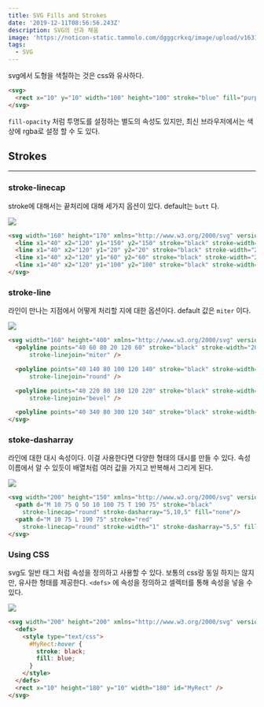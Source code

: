 ```yaml
---
title: SVG Fills and Strokes
date: '2019-12-11T08:56:56.243Z'
description: SVG의 선과 채움
image: 'https://noticon-static.tammolo.com/dgggcrkxq/image/upload/v1631952585/tlog/cover/svg_cg9i2d.png'
tags:
  - SVG
---
```


svg에서 도형을 색칠하는 것은 css와 유사하다.
```html
<svg>
  <rect x="10" y="10" width="100" height="100" stroke="blue" fill="purple" fill-opacity="0.5" stroke-opacity="0.8" />
</svg>
```

`fill-opacity` 처럼 투명도를 설정하는 별도의 속성도 있지만, 최신 브라우저에서는 색상에 rgba로 설정 할 수 도 있다.

## Strokes

---

### stroke-linecap

stroke에 대해서는 끝처리에 대해 세가지 옵션이 있다. default는 `butt` 다.

![](https://developer.mozilla.org/@api/deki/files/355/=SVG_Stroke_Linecap_Example.png)
```html
<svg width="160" height="170" xmlns="http://www.w3.org/2000/svg" version="1.1">
  <line x1="40" x2="120" y1="150" y2="150" stroke="black" stroke-width="20" />
  <line x1="40" x2="120" y1="20" y2="20" stroke="black" stroke-width="20" stroke-linecap="butt" />
  <line x1="40" x2="120" y1="60" y2="60" stroke="black" stroke-width="20" stroke-linecap="square" />
  <line x1="40" x2="120" y1="100" y2="100" stroke="black" stroke-width="20" stroke-linecap="round" />
</svg>
```

### stroke-line

라인이 만나는 지점에서 어떻게 처리할 지에 대한 옵션이다. default 값은 `miter` 이다.

![](https://developer.mozilla.org/@api/deki/files/356/=SVG_Stroke_Linejoin_Example.png)
```html
<svg width="160" height="400" xmlns="http://www.w3.org/2000/svg" version="1.1">
  <polyline points="40 60 80 20 120 60" stroke="black" stroke-width="20" stroke-linecap="butt" fill="none"
      stroke-linejoin="miter" />

  <polyline points="40 140 80 100 120 140" stroke="black" stroke-width="20" stroke-linecap="round" fill="none"
      stroke-linejoin="round" />

  <polyline points="40 220 80 180 120 220" stroke="black" stroke-width="20" stroke-linecap="square" fill="none"
      stroke-linejoin="bevel" />

  <polyline points="40 340 80 300 120 340" stroke="black" stroke-width="20" stroke-linecap="square" fill="none" />
</svg>
```

### stoke-dasharray

라인에 대한 대시 속성이다. 이걸 사용한다면 다양한 형태의 대시를 만들 수 있다. 속성 이름에서 알 수 있듯이 배열처럼 여러 값을 가지고 반복해서 그리게 된다.

![](https://noticon-static.tammolo.com/dgggcrkxq/image/upload/v1631952577/tlog/_2019-09-23__9.55.34_pbt16m.png)
```html
<svg width="200" height="150" xmlns="http://www.w3.org/2000/svg" version="1.1">
  <path d="M 10 75 Q 50 10 100 75 T 190 75" stroke="black"
    stroke-linecap="round" stroke-dasharray="5,10,5" fill="none"/>
  <path d="M 10 75 L 190 75" stroke="red"
    stroke-linecap="round" stroke-width="1" stroke-dasharray="5,5" fill="none"/>
</svg>
```

### Using CSS

svg도 일반 태그 처럼 속성을 정의하고 사용할 수 있다. 보통의 css랑 동일 하지는 않지만, 유사한 형태를 제공한다. `<defs>`  에 속성을 정의하고 셀렉터를 통해 속성을 넣을 수 있다.

![](https://noticon-static.tammolo.com/dgggcrkxq/image/upload/v1631952591/tlog/pathsvghover_vrhjt0.gif)
```html
<svg width="200" height="200" xmlns="http://www.w3.org/2000/svg" version="1.1">
  <defs>
    <style type="text/css">
      #MyRect:hover {
        stroke: black;
        fill: blue;
      }
    </style>
  </defs>
  <rect x="10" height="180" y="10" width="180" id="MyRect" />
</svg>
```